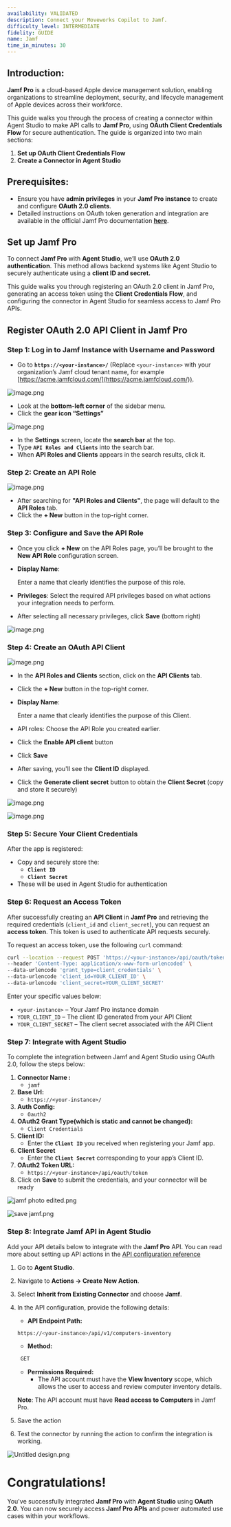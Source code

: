 ```yaml
---
availability: VALIDATED
description: Connect your Moveworks Copilot to Jamf.
difficulty_level: INTERMEDIATE
fidelity: GUIDE
name: Jamf
time_in_minutes: 30
---
```


## **Introduction:**

**Jamf Pro** is a cloud-based Apple device management solution, enabling organizations to streamline deployment, security, and lifecycle management of Apple devices across their workforce.

This guide walks you through the process of creating a connector within Agent Studio to make API calls to **Jamf Pro**, using **OAuth Client Credentials Flow** for secure authentication. The guide is organized into two main sections:

1. **Set up OAuth Client Credentials Flow**
2. **Create a Connector in Agent Studio**

## **Prerequisites:**

- Ensure you have **admin privileges** in your **Jamf Pro instance** to create and configure **OAuth 2.0 clients**.
- Detailed instructions on OAuth token generation and integration are available in the official Jamf Pro documentation [**here**](https://learn.jamf.com/en-US/bundle/jamf-pro-documentation-current/page/API_Roles_and_Clients.html).

## **Set up Jamf Pro**

To connect **Jamf Pro** with **Agent Studio**, we’ll use **OAuth 2.0 authentication**. This method allows backend systems like Agent Studio to securely authenticate using a **client ID and secret.**

This guide walks you through registering an OAuth 2.0 client in Jamf Pro, generating an access token using the **Client Credentials Flow**, and configuring the connector in Agent Studio for seamless access to Jamf Pro APIs.

## Register OAuth 2.0 API Client in Jamf Pro

### Step 1: Log in to Jamf  Instance with Username and Password

- Go to **`https://<your-instance>/`** (Replace `<your-instance>` with your organization’s Jamf cloud tenant name, for example [https://acme.jamfcloud.com/](https://acme.jamfcloud.com/)).

![image.png](image.png)

- Look at the **bottom-left corner** of the sidebar menu.
- Click the **gear icon “Settings”**

![image.png](image%201.png)

- In the **Settings** screen, locate the **search bar** at the top.
- Type **`API Roles and Clients`** into the search bar.
- When **API Roles and Clients** appears in the search results, click it.

### Step 2: Create an API Role

![image.png](image%202.png)

- After searching for **"API Roles and Clients"**, the page will default to the **API Roles** tab.
- Click the **+ New** button in the top-right corner.

### Step 3: Configure and Save the API Role

- Once you click **+ New** on the API Roles page, you’ll be brought to the **New API Role** configuration screen.
- **Display Name**:
    
    Enter a name that clearly identifies the purpose of this role.
    
- **Privileges**:
Select the required API privileges based on what actions your integration needs to perform.
- After selecting all necessary privileges, click **Save** (bottom right)

![image.png](image%203.png)

### Step 4: Create an OAuth API Client

![image.png](image%204.png)

- In the **API Roles and Clients** section, click on the **API Clients** tab.
- Click the **+ New** button in the top-right corner.
- **Display Name**:
    
    Enter a name that clearly identifies the purpose of this Client.
    
- API roles:
 Choose the API Role you created earlier.
- Click the **Enable API client** button
- Click **Save**
- After saving, you'll see the **Client ID** displayed.
- Click the **Generate client secret** button to obtain the **Client Secret** (copy and store it securely)

![image.png](image%205.png)

![image.png](image%206.png)

### Step 5: Secure Your Client Credentials

After the app is registered:

- Copy and securely store the:
    - **`Client ID`**
    - **`Client Secret`**
- These will be used in Agent Studio for authentication

### Step 6: Request an Access Token

After successfully creating an **API Client** in **Jamf Pro** and retrieving the required credentials (`client_id` and `client_secret`), you can request an **access token**. This token is used to authenticate API requests securely.

To request an access token, use the following `curl` command:

```bash
curl --location --request POST 'https://<your-instance>/api/oauth/token' \
--header 'Content-Type: application/x-www-form-urlencoded' \
--data-urlencode 'grant_type=client_credentials' \
--data-urlencode 'client_id=YOUR_CLIENT_ID' \
--data-urlencode 'client_secret=YOUR_CLIENT_SECRET'
```

Enter your specific values below:

- `<your-instance>` – Your Jamf Pro instance domain
- `YOUR_CLIENT_ID` – The client ID generated from your API Client
- `YOUR_CLIENT_SECRET` – The client secret associated with the API Client

### ****Step 7**: Integrate with Agent Studio**

To complete the integration between Jamf and Agent Studio using OAuth 2.0, follow the steps below:

1. **Connector Name :**
    - `jamf`
2. **Base Url:**
    - `https://<your-instance>/`
3. **Auth Config:**
    - `Oauth2`
4. **OAuth2 Grant Type(**which is **static** and cannot be changed**):**
    - `Client Credentials`
5. **Client ID:**
    - Enter the **`Client ID`** you received when registering your Jamf app.
6. **Client Secret**
    - Enter the **`Client Secret`** corresponding to your app’s Client ID.
7. **OAuth2 Token URL:**
    - `https://<your-instance>/api/oauth/token`
8. Click on **Save** to submit the credentials, and your connector will be ready

![jamf photo edited.png](jamf_photo_edited.png)

![save jamf.png](save_jamf.png)

### Step 8: Integrate Jamf API in Agent Studio

Add your API details below to integrate with the **Jamf Pro** API. You can read more about setting up API actions in the [API configuration reference](https://help.moveworks.com/docs/http-action-data-bank-legacy)

1. Go to **Agent Studio**.
2. Navigate to **Actions → Create New Action**.
3. Select **Inherit from Existing Connector** and choose **Jamf**.
4. In the API configuration, provide the following details:
    - **API Endpoint Path:**
    
    ```bash
    https://<your-instance>/api/v1/computers-inventory
    ```
    
    - **Method:**
    
    ```sql
     GET 
    ```
    
    - **Permissions Required:**
        - The API account must have the **View Inventory** scope, which allows the user to access and review computer inventory details.
    
    **Note**: The API account must have **Read access to Computers** in Jamf Pro.
    
5. Save the action
6. Test the connector by running the action to confirm the integration is working.

![Untitled design.png](Untitled_design.png)

# **Congratulations!**

You've successfully integrated **Jamf Pro** with **Agent Studio** using **OAuth 2.0**. You can now securely access **Jamf Pro APIs** and power automated use cases within your workflows.